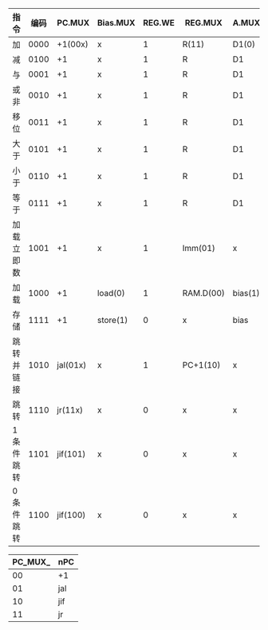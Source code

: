 | 指令       | 编码 | PC.MUX   | Bias.MUX | REG.WE | REG.MUX   | A.MUX   | RAM.WE |
| ---------- | ---- | -------- | -------- | ------ | --------- | ------- | ------ |
| 加         | 0000 | +1(00x)  | x        | 1      | R(11)     | D1(0)   | 0      |
| 减         | 0100 | +1       | x        | 1      | R         | D1      | 0      |
| 与         | 0001 | +1       | x        | 1      | R         | D1      | 0      |
| 或非       | 0010 | +1       | x        | 1      | R         | D1      | 0      |
| 移位       | 0011 | +1       | x        | 1      | R         | D1      | 0      |
| 大于       | 0101 | +1       | x        | 1      | R         | D1      | 0      |
| 小于       | 0110 | +1       | x        | 1      | R         | D1      | 0      |
| 等于       | 0111 | +1       | x        | 1      | R         | D1      | 0      |
| 加载立即数 | 1001 | +1       | x        | 1      | Imm(01)   | x       | 0      |
| 加载       | 1000 | +1       | load(0)  | 1      | RAM.D(00) | bias(1) | 0      |
| 存储       | 1111 | +1       | store(1) | 0      | x         | bias    | 1      |
| 跳转并链接 | 1010 | jal(01x) | x        | 1      | PC+1(10)  | x       | 0      |
| 跳转       | 1110 | jr(11x)  | x        | 0      | x         | x       | 0      |
| 1条件跳转  | 1101 | jif(101) | x        | 0      | x         | x       | 0      |
| 0条件跳转  | 1100 | jif(100) | x        | 0      | x         | x       | 0      |

| PC_MUX_ | nPC  |
| ------- | ---- |
| 00      | +1   |
| 01      | jal  |
| 10      | jif  |
| 11      | jr   |

